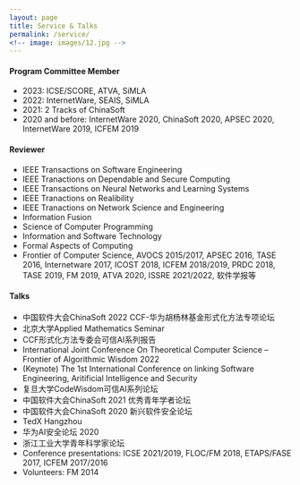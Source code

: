 ```yaml
---
layout: page
title: Service & Talks
permalink: /service/
<!-- image: images/12.jpg -->
---
```



#### Program Committee Member

- 2023: ICSE/SCORE, ATVA, SiMLA
- 2022: InternetWare, SEAIS, SiMLA
- 2021: 2 Tracks of ChinaSoft
- 2020 and before: InternetWare 2020, ChinaSoft 2020, APSEC 2020, InternetWare 2019, ICFEM 2019


#### Reviewer

- IEEE Transactions on Software Engineering
- IEEE Tranactions on Dependable and Secure Computing
- IEEE Transactions on Neural Networks and Learning Systems
- IEEE Tranactions on Realibility
- IEEE Tranactions on Network Science and Engineering
- Information Fusion
- Science of Computer Programming
- Information and Software Technology
- Formal Aspects of Computing
- Frontier of Computer Science, AVOCS 2015/2017, APSEC 2016, TASE 2016, Internetware 2017, ICOST 2018, ICFEM 2018/2019, PRDC 2018, TASE 2019, FM 2019, ATVA 2020, ISSRE 2021/2022, 软件学报等 


#### Talks
- 中国软件大会ChinaSoft 2022 CCF-华为胡杨林基金形式化方法专项论坛
- 北京大学Applied Mathematics Seminar
- CCF形式化方法专委会可信AI系列报告
- International Joint Conference On Theoretical Computer Science – Frontier of Algorithmic Wisdom 2022
- (Keynote) The 1st International Conference on linking Software Engineering, Aritificial Intelligence and Security
- 复旦大学CodeWisdom可信AI系列论坛
- 中国软件大会ChinaSoft 2021 优秀青年学者论坛 
- 中国软件大会ChinaSoft 2020 新兴软件安全论坛 ­
- TedX Hangzhou
- 华为AI安全论坛 2020
- 浙江工业大学青年科学家论坛
- Conference presentations: ICSE 2021/2019, FLOC/FM 2018, ETAPS/FASE 2017, ICFEM 2017/2016
- Volunteers: FM 2014